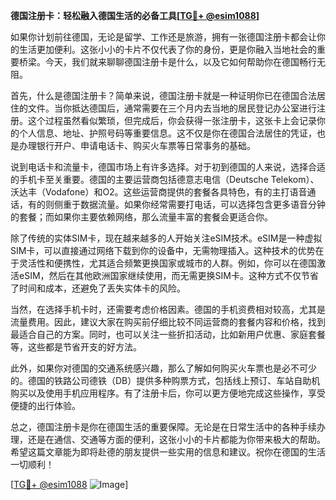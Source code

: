 **德国注册卡：轻松融入德国生活的必备工具[[TG💪+ @esim1088](https://t.me/s/esim1088)]**

如果你计划前往德国，无论是留学、工作还是旅游，拥有一张德国注册卡都会让你的生活更加便利。这张小小的卡片不仅代表了你的身份，更是你融入当地社会的重要桥梁。今天，我们就来聊聊德国注册卡是什么，以及它如何帮助你在德国畅行无阻。

首先，什么是德国注册卡？简单来说，德国注册卡就是一种证明你已在德国合法居住的文件。当你抵达德国后，通常需要在三个月内去当地的居民登记办公室进行注册。这个过程虽然看似繁琐，但完成后，你会获得一张注册卡，这张卡上会记录你的个人信息、地址、护照号码等重要信息。这不仅是你在德国合法居住的凭证，也是办理银行开户、申请电话卡、购买火车票等日常事务的基础。

说到电话卡和流量卡，德国市场上有许多选择。对于初到德国的人来说，选择合适的手机卡至关重要。德国的主要运营商包括德意志电信（Deutsche Telekom）、沃达丰（Vodafone）和O2。这些运营商提供的套餐各具特色，有的主打语音通话，有的则侧重于数据流量。如果你经常需要打电话，可以选择包含更多语音分钟的套餐；而如果你主要依赖网络，那么流量丰富的套餐会更适合你。

除了传统的实体SIM卡，现在越来越多的人开始关注eSIM技术。eSIM是一种虚拟SIM卡，可以直接通过网络下载到你的设备中，无需物理插入。这种技术的优势在于灵活性和便携性，尤其适合频繁更换国家或城市的人群。例如，你可以在德国激活eSIM，然后在其他欧洲国家继续使用，而无需更换SIM卡。这种方式不仅节省了时间和成本，还避免了丢失实体卡的风险。

当然，在选择手机卡时，还需要考虑价格因素。德国的手机资费相对较高，尤其是流量费用。因此，建议大家在购买前仔细比较不同运营商的套餐内容和价格，找到最适合自己的方案。同时，也可以关注一些折扣活动，比如新用户优惠、家庭套餐等，这些都是节省开支的好方法。

此外，如果你对德国的交通系统感兴趣，那么了解如何购买火车票也是必不可少的。德国的铁路公司德铁（DB）提供多种购票方式，包括线上预订、车站自助机购买以及使用手机应用程序。有了注册卡后，你可以更方便地完成这些操作，享受便捷的出行体验。

总之，德国注册卡是你在德国生活的重要保障。无论是在日常生活中的各种手续办理，还是在通信、交通等方面的便利，这张小小的卡片都能为你带来极大的帮助。希望这篇文章能为即将赴德的朋友提供一些实用的信息和建议。祝你在德国的生活一切顺利！

[[TG💪+ @esim1088](https://t.me/s/esim1088) ![Image](https://i.postimg.cc/4NQfJmqS/Snipaste-2025-05-13-00-14-12.png)]